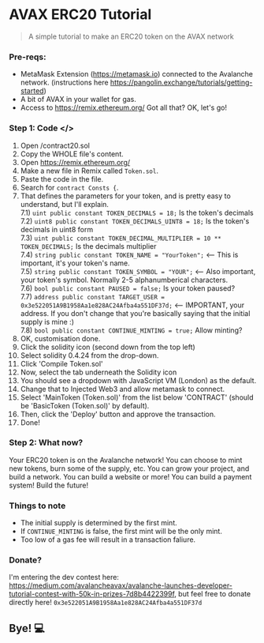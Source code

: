 # AVAX ERC20 Tutorial
> A simple tutorial to make an ERC20 token on the AVAX network
### Pre-reqs:
 - MetaMask Extension (https://metamask.io) connected to the Avalanche network. (instructions here https://pangolin.exchange/tutorials/getting-started)
 - A bit of AVAX in your wallet for gas.
 - Access to https://remix.ethereum.org/
Got all that? OK, let's go!

### Step 1: Code </>
1) Open /contract20.sol
2) Copy the WHOLE file's content.
3) Open https://remix.ethereum.org/
4) Make a new file in Remix called `Token.sol`.
5) Paste the code in the file.
6) Search for `contract Consts {`.
7) That defines the parameters for your token, and is pretty easy to understand, but I'll explain.<br>
7.1) `uint public constant TOKEN_DECIMALS = 18;` Is the token's decimals<br>
7.2) `uint8 public constant TOKEN_DECIMALS_UINT8 = 18;` Is the token's decimals in uint8 form<br>
7.3) `uint public constant TOKEN_DECIMAL_MULTIPLIER = 10 ** TOKEN_DECIMALS;` Is the decimals multiplier<br>
7.4) `string public constant TOKEN_NAME = "YourToken";` <-- This is important, it's your token's name.<br>
7.5) `string public constant TOKEN_SYMBOL = "YOUR";` <-- Also important, your token's symbol. Normally 2-5 alphanumberical characters.<br>
7.6) `bool public constant PAUSED = false;` Is your token paused?<br>
7.7) `address public constant TARGET_USER = 0x3e522051A9B1958Aa1e828AC24Afba4a551DF37d;` <-- IMPORTANT, your address. If you don't change that you're basically saying that the initial supply is mine :)<br>
7.8) `bool public constant CONTINUE_MINTING = true;` Allow minting?<br>
8) OK, customisation done.
9) Click the solidity icon (second down from the top left)
10) Select solidity 0.4.24 from the drop-down.
11) Click 'Compile Token.sol'
12) Now, select the tab underneath the Solidity icon
13) You should see a dropdown with JavaScript VM (London) as the default.
14) Change that to Injected Web3 and allow metamask to connect.
15) Select 'MainToken (Token.sol)' from the list below 'CONTRACT' (should be 'BasicToken (Token.sol)' by default).
16) Then, click the 'Deploy' button and approve the transaction.
17) Done!
### Step 2: What now? 
Your ERC20 token is on the Avalanche network!
You can choose to mint new tokens, burn some of the supply, etc.
You can grow your project, and build a network.
You can build a website or more!
You can build a payment system!
Build the future!
### Things to note
 - The initial supply is determined by the first mint.
 - If `CONTINUE_MINTING` is false, the first mint will be the only mint.
 - Too low of a gas fee will result in a transaction faliure.
### Donate?
I'm entering the dev contest here: https://medium.com/avalancheavax/avalanche-launches-developer-tutorial-contest-with-50k-in-prizes-7d8b4422399f, but feel free to donate directly here! `0x3e522051A9B1958Aa1e828AC24Afba4a551DF37d`
## Bye! 💻
